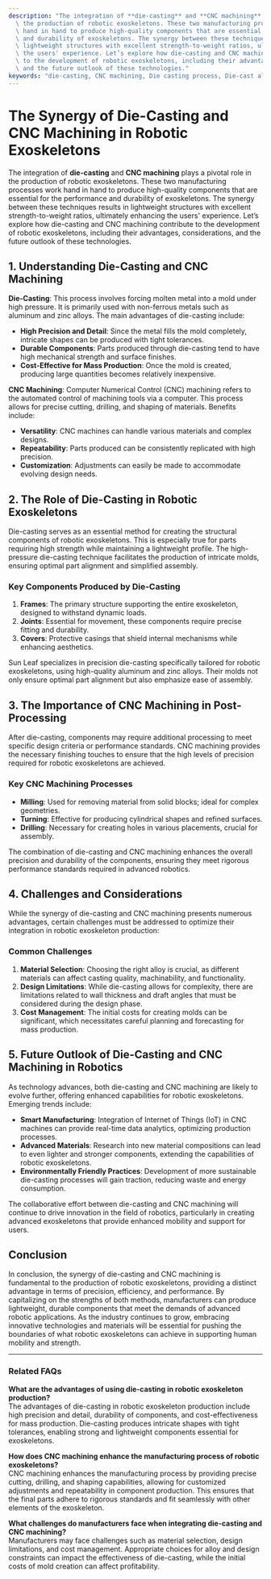 ```yaml
---
description: "The integration of **die-casting** and **CNC machining** plays a pivotal role in\
  \ the production of robotic exoskeletons. These two manufacturing processes work\
  \ hand in hand to produce high-quality components that are essential for the performance\
  \ and durability of exoskeletons. The synergy between these techniques results in\
  \ lightweight structures with excellent strength-to-weight ratios, ultimately enhancing\
  \ the users' experience. Let’s explore how die-casting and CNC machining contribute\
  \ to the development of robotic exoskeletons, including their advantages, considerations,\
  \ and the future outlook of these technologies."
keywords: "die-casting, CNC machining, Die casting process, Die-cast aluminum"
---
```

# The Synergy of Die-Casting and CNC Machining in Robotic Exoskeletons

The integration of **die-casting** and **CNC machining** plays a pivotal role in the production of robotic exoskeletons. These two manufacturing processes work hand in hand to produce high-quality components that are essential for the performance and durability of exoskeletons. The synergy between these techniques results in lightweight structures with excellent strength-to-weight ratios, ultimately enhancing the users' experience. Let’s explore how die-casting and CNC machining contribute to the development of robotic exoskeletons, including their advantages, considerations, and the future outlook of these technologies.

## 1. Understanding Die-Casting and CNC Machining

**Die-Casting**: This process involves forcing molten metal into a mold under high pressure. It is primarily used with non-ferrous metals such as aluminum and zinc alloys. The main advantages of die-casting include:

- **High Precision and Detail**: Since the metal fills the mold completely, intricate shapes can be produced with tight tolerances.
- **Durable Components**: Parts produced through die-casting tend to have high mechanical strength and surface finishes.
- **Cost-Effective for Mass Production**: Once the mold is created, producing large quantities becomes relatively inexpensive.

**CNC Machining**: Computer Numerical Control (CNC) machining refers to the automated control of machining tools via a computer. This process allows for precise cutting, drilling, and shaping of materials. Benefits include:

- **Versatility**: CNC machines can handle various materials and complex designs.
- **Repeatability**: Parts produced can be consistently replicated with high precision.
- **Customization**: Adjustments can easily be made to accommodate evolving design needs.

## 2. The Role of Die-Casting in Robotic Exoskeletons

Die-casting serves as an essential method for creating the structural components of robotic exoskeletons. This is especially true for parts requiring high strength while maintaining a lightweight profile. The high-pressure die-casting technique facilitates the production of intricate molds, ensuring optimal part alignment and simplified assembly.

### Key Components Produced by Die-Casting

1. **Frames**: The primary structure supporting the entire exoskeleton, designed to withstand dynamic loads.
2. **Joints**: Essential for movement, these components require precise fitting and durability.
3. **Covers**: Protective casings that shield internal mechanisms while enhancing aesthetics.

Sun Leaf specializes in precision die-casting specifically tailored for robotic exoskeletons, using high-quality aluminum and zinc alloys. Their molds not only ensure optimal part alignment but also emphasize ease of assembly.

## 3. The Importance of CNC Machining in Post-Processing

After die-casting, components may require additional processing to meet specific design criteria or performance standards. CNC machining provides the necessary finishing touches to ensure that the high levels of precision required for robotic exoskeletons are achieved.

### Key CNC Machining Processes

- **Milling**: Used for removing material from solid blocks; ideal for complex geometries.
- **Turning**: Effective for producing cylindrical shapes and refined surfaces.
- **Drilling**: Necessary for creating holes in various placements, crucial for assembly.

The combination of die-casting and CNC machining enhances the overall precision and durability of the components, ensuring they meet rigorous performance standards required in advanced robotics.

## 4. Challenges and Considerations

While the synergy of die-casting and CNC machining presents numerous advantages, certain challenges must be addressed to optimize their integration in robotic exoskeleton production:

### Common Challenges

1. **Material Selection**: Choosing the right alloy is crucial, as different materials can affect casting quality, machinability, and functionality.
2. **Design Limitations**: While die-casting allows for complexity, there are limitations related to wall thickness and draft angles that must be considered during the design phase.
3. **Cost Management**: The initial costs for creating molds can be significant, which necessitates careful planning and forecasting for mass production.

## 5. Future Outlook of Die-Casting and CNC Machining in Robotics

As technology advances, both die-casting and CNC machining are likely to evolve further, offering enhanced capabilities for robotic exoskeletons. Emerging trends include:

- **Smart Manufacturing**: Integration of Internet of Things (IoT) in CNC machines can provide real-time data analytics, optimizing production processes.
- **Advanced Materials**: Research into new material compositions can lead to even lighter and stronger components, extending the capabilities of robotic exoskeletons.
- **Environmentally Friendly Practices**: Development of more sustainable die-casting processes will gain traction, reducing waste and energy consumption.

The collaborative effort between die-casting and CNC machining will continue to drive innovation in the field of robotics, particularly in creating advanced exoskeletons that provide enhanced mobility and support for users.

## Conclusion

In conclusion, the synergy of die-casting and CNC machining is fundamental to the production of robotic exoskeletons, providing a distinct advantage in terms of precision, efficiency, and performance. By capitalizing on the strengths of both methods, manufacturers can produce lightweight, durable components that meet the demands of advanced robotic applications. As the industry continues to grow, embracing innovative technologies and materials will be essential for pushing the boundaries of what robotic exoskeletons can achieve in supporting human mobility and strength.

---

### Related FAQs

**What are the advantages of using die-casting in robotic exoskeleton production?**  
The advantages of die-casting in robotic exoskeleton production include high precision and detail, durability of components, and cost-effectiveness for mass production. Die-casting produces intricate shapes with tight tolerances, enabling strong and lightweight components essential for exoskeletons.

**How does CNC machining enhance the manufacturing process of robotic exoskeletons?**  
CNC machining enhances the manufacturing process by providing precise cutting, drilling, and shaping capabilities, allowing for customized adjustments and repeatability in component production. This ensures that the final parts adhere to rigorous standards and fit seamlessly with other elements of the exoskeleton.

**What challenges do manufacturers face when integrating die-casting and CNC machining?**  
Manufacturers may face challenges such as material selection, design limitations, and cost management. Appropriate choices for alloy and design constraints can impact the effectiveness of die-casting, while the initial costs of mold creation can affect profitability.
